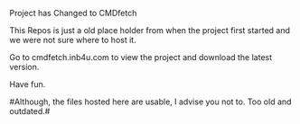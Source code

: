 Project has Changed to CMDfetch

This Repos is just a old place holder from when the project first started and we were not sure where to host it.

Go to cmdfetch.inb4u.com to view the project and download the latest version.

Have fun.

#Although, the files hosted here are usable, I advise you not to. Too old and outdated.#

